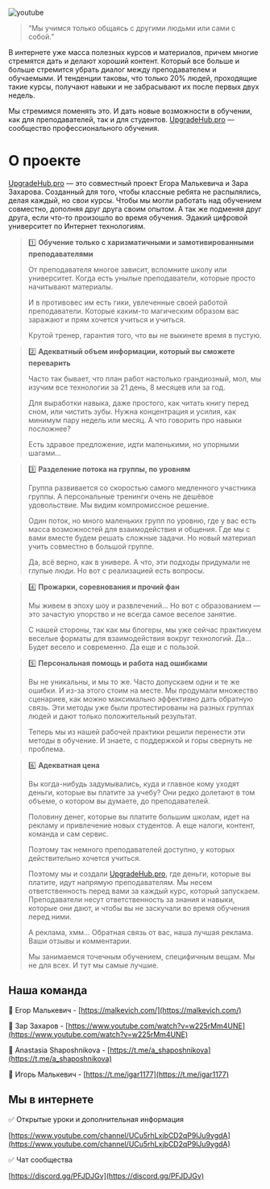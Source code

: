 
![youtube](https://youtu.be/u0V-IuhvpQk)

> “Мы учимся только общаясь с другими людьми или сами с собой.”

В интернете уже масса полезных курсов и материалов, причем многие стремятся дать и делают хороший контент. Который все больше и больше стремится убрать диалог между преподавателем и обучаемыми. И тенденции таковы, что только 20% людей, проходящие такие курсы, получают навыки и не забрасывают их после первых двух недель.

Мы стремимся поменять это. И дать новые возможности в обучении, как для преподавателей, так и для студентов. [UpgradeHub.pro](http://upgradehub.pro/) — сообщество профессионального обучения.

# О проекте

[UpgradeHub.pro](http://upgradehub.pro/) — это совместный проект Егора Малькевича и Зара Захарова. Созданный для того, чтобы классные ребята не распылялись, делая каждый, но свои курсы. Чтобы мы могли работать над обучением совместно, дополняя друг друга своим опытом. А так же подменяя друг друга, если что-то произошло во время обучения. Эдакий цифровой университет по Интернет технологиям.

> 1️⃣ **Обучение только с харизматичными и замотивированными преподавателями**  
>  
>От преподавателя многое зависит, вспомните школу или университет. Когда есть унылые преподаватели, которые просто начитывают материалы.  
>  
>И в противовес им есть гики, увлеченные своей работой преподаватели. Которые каким-то магическим образом вас заражают и прям хочется учиться и учиться.  
>  
>Крутой тренер, гарантия того, что вы не выкинете время в пустую.

> 2️⃣ **Адекватный объем информации, который вы сможете переварить**  
>  
>Часто так бывает, что план работ настолько грандиозный, мол, мы изучим все технологии за 21 день, 8 месяцев или за год.  
>  
>Для выработки навыка, даже простого, как читать книгу перед сном, или чистить зубы. Нужна концентрация и усилия, как минимум пару недель или месяц. А что говорить про навыки посложнее?  
>  
>Есть здравое предложение, идти маленькими, но упорными шагами…

> 3️⃣ **Разделение потока на группы, по уровням**  
>  
>Группа развивается со скоростью самого медленного участника группы. А персональные тренинги очень не дешёвое удовольствие. Мы видим компромиссное решение.  
>  
>Один поток, но много маленьких групп по уровню, где у вас есть масса возможностей для взаимодействия и общения. Где мы с вами вместе будем решать сложные задачи. Но новый материал учить совместно в большой группе.  
>  
>Да, всё верно, как в универе. А что, эти подходы придумали не глупые люди. Но вот с реализацией есть вопросы.

> 4️⃣ **Прожарки, соревнования и прочий фан**  
>  
>Мы живем в эпоху шоу и развлечений… Но вот с образованием — это зачастую упорство и не всегда самое веселое занятие.  
>  
>С нашей стороны, так как мы блогеры, мы уже сейчас практикуем веселые форматы для взаимодействия вокруг технологий. Да… Будет весело и современно. Да еще и с пользой.

> 5️⃣ **Персональная помощь и работа над ошибками**  
>  
>Вы не уникальны, и мы то же. Часто допускаем одни и те же ошибки. И из-за этого стоим на месте. Мы продумали множество сценариев, как можно максимально эффективно дать обратную связь. Эти методы уже были протестированы на разных группах людей и дают только положительный результат.  
>  
>Теперь мы из нашей рабочей практики решили перенести эти методы в обучение. И знаете, с поддержкой и горы свернуть не проблема.

> 6️⃣ **Адекватная цена**  
>  
>Вы когда-нибудь задумывались, куда и главное кому уходят деньги, которые вы платите за учебу? Они редко долетают в том объеме, о котором вы думаете, до преподавателей.  
>  
>Половину денег, которые вы платите большим школам, идет на рекламу и привлечение новых студентов. А еще налоги, контент, команда и сам сервис.   
>  
>Поэтому так немного преподавателей доступно, у которых действительно хочется учиться.  
>  
>Поэтому мы и создали [UpgradeHub.pro](http://upgradehub.pro/), где деньги, которые вы платите, идут напрямую преподавателям. Мы несем ответственность перед вами за каждый курс, который запускаем. Преподаватели несут ответственность за знания и навыки, которые они дают, и чтобы вы не заскучали во время обучения перед ними.  
>  
>А реклама, хмм… Обратная связь от вас, наша лучшая реклама. Ваши отзывы и комментарии.  
>  
>Мы занимаемся точечным обучением, специфичным вещам. Мы не для всех. И тут мы самые лучшие.




## Наша команда

🔹 Егор Малькевич - [https://malkevich.com/](https://malkevich.com/)

🔹 Зар Захаров - [https://www.youtube.com/watch?v=w225rMm4UNE](https://www.youtube.com/watch?v=w225rMm4UNE)

🔹 Anastasia Shaposhnikova - [https://t.me/a_shaposhnikova](https://t.me/a_shaposhnikova)

🔹 Игорь Малькевич - [https://t.me/igar1177](https://t.me/igar1177)

## Мы в интернете

✅ Открытые уроки и дополнительная информация

[https://www.youtube.com/channel/UCu5rhLxjbCD2qP9lJu9ygdA](https://www.youtube.com/channel/UCu5rhLxjbCD2qP9lJu9ygdA)

✅ Чат сообщества

[https://discord.gg/PFJDJGv](https://discord.gg/PFJDJGv)
